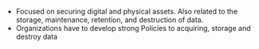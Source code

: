 
- Focused on securing digital and physical assets. Also related to the storage, maintenance, retention, and destruction of data.
- Organizations have to develop strong Policies to acquiring, storage and destroy data